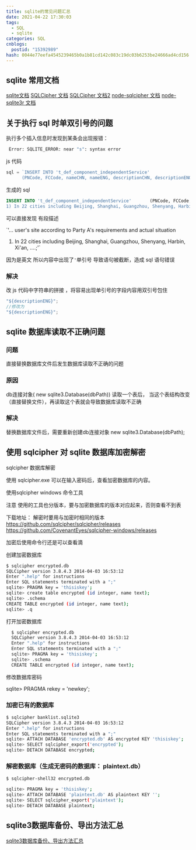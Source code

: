 ```yaml
---
title: sqlite的常见问题汇总
date: 2021-04-22 17:30:03
tags:
  - SQL
  - sqlite
categories: SQL
cnblogs:
  postid: "15392989"
hash: 0044e77eefa4545239465b0a1b81cd142c083c19dc03b6253be24666ad4cd156
---
```


## sqlite 常用文档

[sqlite文档](https://www.sqlite.org/docs.html)
[SQLCipher 文档](https://www.zetetic.net/sqlcipher/sqlcipher-api/#sqlcipher-api)
[SQLCipher 文档2](https://github.com/sqlcipher/sqlcipher)
[node-sqlcipher 文档](https://github.com/journeyapps/node-sqlcipher)
[node-sqlite3r 文档](https://github.com/TryGhost/node-sqlite3)

## 关于执行 sql 时单双引号的问题

执行多个插入信息时发现到某条会出现报错：

```bash
 Error: SQLITE_ERROR: near "s": syntax error
```

js 代码

```js
sql = `INSERT INTO 't_def_component_independentService' 
      (PNCode, FCCode, nameCHN, nameENG, descriptionCHN, descriptionENG, specialTips, picture, icon, type, subType, serverModel, serverName, serverPN, serverCategory, AnnounceDate, GeneralAvailableDate, WDAnnounceDate, WithdrawDate, comment, CfgRule, disable, priority, inventory, inventoryClean, version, status) VALUES ('${PNCode}', '${FCCode}', '${nameCHN}', '${nameENG}','${descriptionCHN}' ,'${descriptionENG}', '${specialTips}', '', '', 'SERVICE_COMPONENT', 'SERVICE', 'SERV-IPS', 'SERVICE', 'FUM-SERVICE-0000', 'IPS service product', '2020/4/30', '2020/7/10', '2050/1/1', '2050/1/1', NULL, NULL, '0', '0', '100', '1', '1', '0');`;
```

生成的 sql

```sql
INSERT INTO 't_def_component_independentService'       (PNCode, FCCode, nameCHN, nameENG, descriptionCHN, descriptionENG, specialTips, picture, icon, type, subType, serverModel, serverName, serverPN, serverCategory, AnnounceDate, GeneralAvailableDate, WDAnnounceDate, WithdrawDate, comment, CfgRule, disable, priority, inventory, inventoryClean, version, status)       VALUES ('FUB-SERVICE-SLA1', 'SLA1', '人员SLA服务(3/6h到场) （年）', '中文。。。' , '... user's site according to Party A's requirements and actual situation
1) In 22 cities including Beijing, Shanghai, Guangzhou, Shenyang, Harbin, Xi'an, ....;', '价格计算方式为"服务器硬件价格*系数"', '', '', 'SERVICE_COMPONENT', 'SERVICE', 'SERV-IPS', 'SERVICE', 'FUM-SERVICE-0000', 'IPS service product', '2020/4/30', '2020/7/10', '2050/1/1', '2050/1/1', NULL, NULL, '0', '0', '100', '1', '1', '0');

```

可以直接发现 有段描述

`'... user's site according to Party A's requirements and actual situation

1. In 22 cities including Beijing, Shanghai, Guangzhou, Shenyang, Harbin, Xi'an, ....;'`

因为是英文 所以内容中出现了`'`单引号 导致语句被截断，造成 sql 语句错误

### 解决

改 js 代码中字符串的拼接 ，将容易出现单引号的字段内容用双引号包住

```js
"${descriptionENG}";
//修改为
"${descriptionENG}";
```

## sqlite 数据库读取不正确问题

### 问题

直接替换数据库文件后发生数据库读取不正确的问题

### 原因

db连接对象( new sqlite3.Database(dbPath)) 读取一个表后， 当这个表结构改变 （直接替换文件），再读取这个表就会导致数据库读取不正确

### 解决

替换数据库文件后，需要重新创建db连接对象 new sqlite3.Database(dbPath);

## 使用 sqlcipher 对 sqlite 数据库加密解密

sqlcipher 数据库解密

使用 sqlcipher.exe 可以在输入密码后，查看加密数据库的内容。

使用sqlcipher windows 命令工具

注意 使用的工具也分版本，要与加密数据库的版本对应起来，否则查看不到表

下载地址：
解密时要用与加密时相同的版本
<https://github.com/sqlcipher/sqlcipher/releases>
<https://github.com/CovenantEyes/sqlcipher-windows/releases>

加密后使用命令行还是可以查看滴

创建加密数据库

```sh
$ sqlcipher encrypted.db
SQLCipher version 3.8.4.3 2014-04-03 16:53:12
Enter ".help" for instructions
Enter SQL statements terminated with a ";"
sqlite> PRAGMA key = 'thisiskey';
sqlite> create table encrypted (id integer, name text);
sqlite> .schema
CREATE TABLE encrypted (id integer, name text);
sqlite> .q
```

打开加密数据库

```sh
  $ sqlcipher encrypted.db
  SQLCipher version 3.8.4.3 2014-04-03 16:53:12
  Enter ".help" for instructions
  Enter SQL statements terminated with a ";"
  sqlite> PRAGMA key = 'thisiskey';
  sqlite> .schema
  CREATE TABLE encrypted (id integer, name text);
```

修改数据库密码

sqlite> PRAGMA rekey = 'newkey';

### 加密已有的数据库

```sh
$ sqlcipher banklist.sqlite3
SQLCipher version 3.8.4.3 2014-04-03 16:53:12
Enter ".help" for instructions
Enter SQL statements terminated with a ";"
sqlite> ATTACH DATABASE 'encrypted.db' AS encrypted KEY 'thisiskey';
sqlite> SELECT sqlcipher_export('encrypted');
sqlite> DETACH DATABASE encrypted;
```

### 解密数据库（生成无密码的数据库： plaintext.db）

```sh
$ sqlcipher-shell32 encrypted.db

sqlite> PRAGMA key = 'thisiskey';
sqlite> ATTACH DATABASE 'plaintext.db' AS plaintext KEY '';
sqlite> SELECT sqlcipher_export('plaintext');
sqlite> DETACH DATABASE plaintext;
```

## sqlite3数据库备份、导出方法汇总

[sqlite3数据库备份、导出方法汇总](https://blog.csdn.net/u010168781/article/details/103311340)
